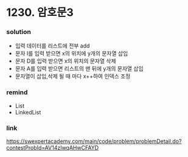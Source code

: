 # 1230. 암호문3

### solution
* 입력 데이터를 리스트에 전부 add
* 문자 I를 입력 받으면 x의 위치에 y개의 문자열 삽입
* 문자 D를 입력 받으면 x의 위치의 문자열 삭제
* 문자 A를 입력 받으면 리스트의 맨 뒤에 y개의 문자열 삽입
* 문자열이 삽입,삭제 될 때 마다 x++하여 인덱스 조정

### remind
* List
* LinkedList

### link
https://swexpertacademy.com/main/code/problem/problemDetail.do?contestProbId=AV14zIwqAHwCFAYD